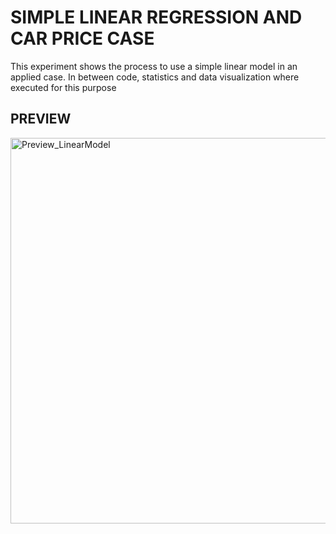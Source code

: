 # SIMPLE LINEAR REGRESSION AND CAR PRICE CASE
This experiment shows the process to use a simple linear model in an applied case. In between code, statistics and data visualization where executed for this purpose

## PREVIEW

<img width="617" alt="Preview_LinearModel" src="https://user-images.githubusercontent.com/108085752/176338681-a0837748-747a-4029-b826-4e5aba353624.png">
